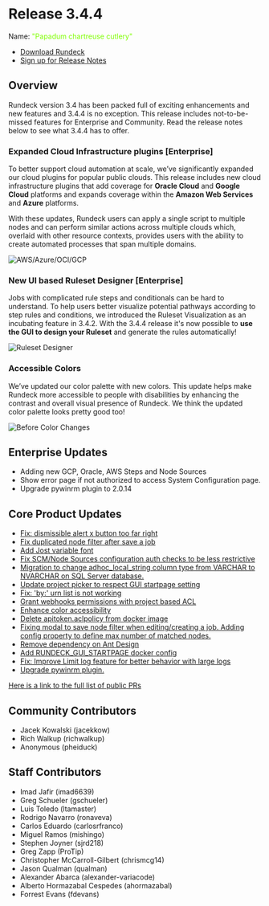 # Release 3.4.4

Name: <span style="color: chartreuse"><span class="glyphicon glyphicon-cutlery"></span> "Papadum chartreuse cutlery"</span>

- [Download Rundeck](https://download.rundeck.com/)
- [Sign up for Release Notes](https://www.rundeck.com/release-notes-signup)

## Overview

Rundeck version 3.4 has been packed full of exciting enhancements and new features and 3.4.4 is no exception. This release includes not-to-be-missed features for Enterprise and Community. Read the release notes below to see what 3.4.4 has to offer.

### Expanded Cloud Infrastructure plugins [Enterprise]

To better support cloud automation at scale, we’ve significantly expanded our cloud plugins for popular public clouds. This release includes new cloud infrastructure plugins that add coverage for **Oracle Cloud** and **Google Cloud** platforms and expands coverage within the **Amazon Web Services** and **Azure** platforms.

With these updates, Rundeck users can apply a single script to multiple nodes and can perform similar actions across multiple clouds which, overlaid with other resource contexts, provides users with the ability to create automated processes that span multiple domains.

![AWS/Azure/OCI/GCP](@assets/img/relnotes-344-4clouds.png)

### New UI based Ruleset Designer [Enterprise]

Jobs with complicated rule steps and conditionals can be hard to understand. To help users better visualize potential pathways according to step rules and conditions, we introduced the Ruleset Visualization as an incubating feature in 3.4.2. With the 3.4.4 release it's now possible to **use the GUI to design your Ruleset** and generate the rules automatically!

![Ruleset Designer](@assets/img/relnotes-344-rulesetdesigner.gif)

### Accessible Colors

We’ve updated our color palette with new colors. This update helps make Rundeck more accessible to people with disabilities by enhancing the contrast and overall visual presence of Rundeck. We think the updated color palette looks pretty good too!

![Before Color Changes](@assets/img/relnotes-344-beforeafter.gif)

## Enterprise Updates

* Adding new GCP, Oracle, AWS Steps and Node Sources
* Show error page if not authorized to access System Configuration page.
* Upgrade pywinrm plugin to 2.0.14


## Core Product Updates

* [Fix: dismissible alert x button too far right](https://github.com/rundeck/rundeck/pull/7251)
* [Fix duplicated node filter after save a job](https://github.com/rundeck/rundeck/pull/7250)
* [Add Jost variable font](https://github.com/rundeck/rundeck/pull/7244)
* [Fix SCM/Node Sources configuration auth checks to be less restrictive](https://github.com/rundeck/rundeck/pull/7240)
* [Migration to change adhoc_local_string column type from VARCHAR to NVARCHAR on SQL Server database.](https://github.com/rundeck/rundeck/pull/7237)
* [Update project picker to respect GUI startpage setting](https://github.com/rundeck/rundeck/pull/7233)
* [Fix: &#39;by:&#39; urn list is not working](https://github.com/rundeck/rundeck/pull/7228)
* [Grant webhooks permissions with project based ACL](https://github.com/rundeck/rundeck/pull/7226)
* [Enhance color accessibility](https://github.com/rundeck/rundeck/pull/7225)
* [Delete apitoken.aclpolicy from docker image](https://github.com/rundeck/rundeck/pull/7222)
* [Fixing modal to save node filter when editing/creating a job. Adding config property to define max number of matched nodes.](https://github.com/rundeck/rundeck/pull/7215)
* [Remove dependency on Ant Design](https://github.com/rundeck/rundeck/pull/7211)
* [Add RUNDECK_GUI_STARTPAGE docker config](https://github.com/rundeck/rundeck/pull/7210)
* [Fix: Improve Limit log feature for better behavior with large logs](https://github.com/rundeck/rundeck/pull/7199)
* [Upgrade pywinrm plugin.](https://github.com/rundeck/rundeck/pull/7191)

[Here is a link to the full list of public PRs](https://github.com/rundeck/rundeck/pulls?q=is%3Apr+milestone%3A3.4.4+is%3Aclosed)

## Community Contributors

* Jacek Kowalski (jacekkow)
* Rich Walkup (richwalkup)
* Anonymous (pheiduck)

## Staff Contributors

* Imad Jafir (imad6639)
* Greg Schueler (gschueler)
* Luis Toledo (ltamaster)
* Rodrigo Navarro (ronaveva)
* Carlos Eduardo (carlosrfranco)
* Miguel Ramos (mishingo)
* Stephen Joyner (sjrd218)
* Greg Zapp (ProTip)
* Christopher McCarroll-Gilbert (chrismcg14)
* Jason Qualman (qualman)
* Alexander Abarca (alexander-variacode)
* Alberto Hormazabal Cespedes (ahormazabal)
* Forrest Evans (fdevans)

